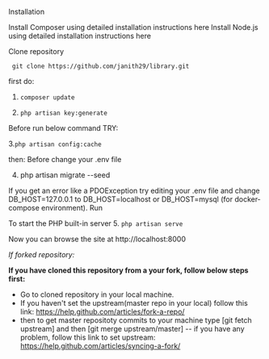 Installation

Install Composer using detailed installation instructions here
Install Node.js using detailed installation instructions here

Clone repository

     git clone https://github.com/janith29/library.git
    
first do:

1. `composer update`

2. `php artisan key:generate`



Before run below command TRY:

3.`php artisan config:cache`


then:
Before
change your .env file 

4. php artisan migrate --seed

If you get an error like a PDOException try editing your .env file and change DB_HOST=127.0.0.1 to DB_HOST=localhost or DB_HOST=mysql (for docker-compose environment).
Run

To start the PHP built-in server
5. `php artisan serve `


Now you can browse the site at http://localhost:8000

*If forked repository:*

**If you have cloned this repository from a your fork, follow below steps first:**

- Go to cloned repository in your local machine.
- If you haven't set the upstream(master repo in your local) follow this link: https://help.github.com/articles/fork-a-repo/
- then to get master repositoty commits to your machine type [git fetch upstream] and then [git merge upstream/master]
-- if you have any problem, follow this link to set upstream: https://help.github.com/articles/syncing-a-fork/

